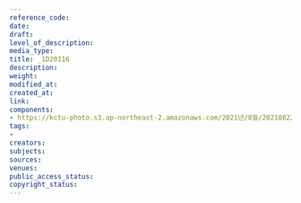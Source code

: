 ```yaml
---
reference_code: 
date: 
draft: 
level_of_description: 
media_type: 
title: _1D20116
description: 
weight: 
modified_at: 
created_at: 
link: 
components:
- https://kctu-photo.s3.ap-northeast-2.amazonaws.com/2021년/8월/20210822_’착취와+무권리의+고용허가제를+말한다!’+이주노동자+증언대회/_1D20116.jpg
tags:
- 
creators: 
subjects: 
sources: 
venues: 
public_access_status: 
copyright_status: 
---
```

